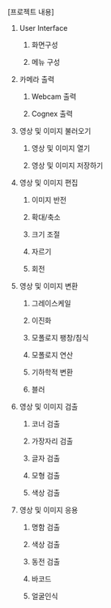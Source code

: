 [프로젝트 내용]
   
1. User Interface 

     1)  화면구성 
     
     2)  메뉴 구성 
     
2. 카메라 출력

     1) Webcam 출력 
     
     2) Cognex 출력 
     
3. 영상 및 이미지 불러오기

     1) 영상 및 이미지 열기
     
     2) 영상 및 이미지 저장하기
     
4. 영상 및 이미지 편집

     1) 이미지 반전
     
     2) 확대/축소 
     
     3) 크기 조절 
     
     4) 자르기 
     
     5) 회전
     
5. 영상 및 이미지 변환 

     1) 그레이스케일 
     
     2) 이진화
     
     3) 모폴로지 팽창/침식 
     
     4) 모폴로지 연산 
     
     5) 기하학적 변환 
     
     6) 블러
     
6. 영상 및 이미지 검출 

     1) 코너 검출
     
     2) 가장자리 검출
     
     3) 글자 검출
     
     4) 모형 검출
     
     5) 색상 검출 
     
7. 영상 및 이미지 응용 

     1) 명함 검출 
     
     2) 색상 검출 
     
     3) 동전 검출
     
     4) 바코드 
     
     5) 얼굴인식 
